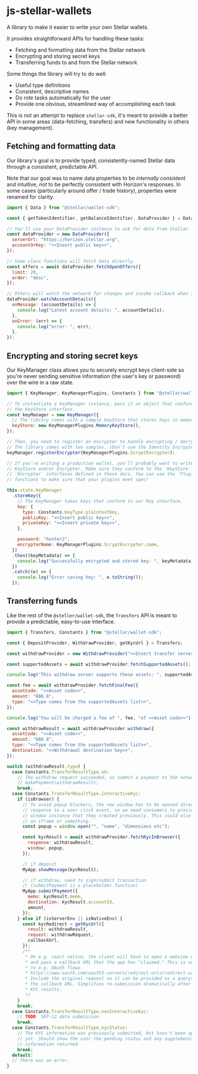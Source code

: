 # js-stellar-wallets

A library to make it easier to write your own Stellar wallets.

It provides straightforward APIs for handling these tasks:

- Fetching and formatting data from the Stellar network
- Encrypting and storing secret keys
- Transferring funds to and from the Stellar network

Some things the library will try to do well:

- Useful type definitions
- Consistent, descriptive names
- Do rote tasks automatically for the user
- Provide one obvious, streamlined way of accomplishing each task

This is not an attempt to replace `stellar-sdk`, it's meant to provide a better
API in some areas (data-fetching, transfers) and new functionality in others
(key management).

## Fetching and formatting data

Our library's goal is to provide typed, consistently-named Stellar data through
a consistent, predictable API.

Note that our goal was to name data properties to be _internally consistent_ and
intuitive, _not_ to be perfectly consistent with Horizon's responses. In some
cases (particularly around offer / trade history), properties were renamed for
clarity.

```js
import { Data } from "@stellar/wallet-sdk";

const { getTokenIdentifier, getBalanceIdentifier, DataProvider } = Data;

// You'll use your DataProvider instance to ask for data from Stellar.
const dataProvider = new DataProvider({
  serverUrl: "https://horizon.stellar.org",
  accountOrKey: "<<Insert public key>>",
});

// Some class functions will fetch data directly.
const offers = await dataProvider.fetchOpenOffers({
  limit: 20,
  order: "desc",
});

// Others will watch the network for changes and invoke callback when it happens.
dataProvider.watchAccountDetails({
  onMessage: (accountDetails) => {
    console.log("Latest account details: ", accountDetails);
  },
  onError: (err) => {
    console.log("error: ", err);
  },
});
```

## Encrypting and storing secret keys

Our KeyManager class allows you to securely encrypt keys client-side so you're
never sending sensitive information (the user's key or password) over the wire
in a raw state.

```js
import { KeyManager, KeyManagerPlugins, Constants } from "@stellar/wallet-sdk";

// To instantiate a keyManager instance, pass it an object that conforms to
// the KeyStore interface.
const keyManager = new KeyManager({
  // The library comes with a sample KeyStore that stores keys in memory.
  keyStore: new KeyManagerPlugins.MemoryKeyStore(),
});

// Then, you need to register an encrypter to handle encrypting / decrypting keys.
// The library comes with two samples. (Don't use the Identity Encrypter in prod!)
keyManager.registerEncrypter(KeyManagerPlugins.ScryptEncrypter);

// If you're writing a production wallet, you'll probably want to write your own
// KeyStore and/or Encrypter. Make sure they conform to the `KeyStore` and
// `Encrypter` interfaces defined in these docs. You can use the `PluginTesting`
// functions to make sure that your plugins meet spec!

this.state.keyManager
  .storeKey({
    // The KeyManager takes keys that conform to our Key interface.
    key: {
      type: Constants.KeyType.plaintextKey,
      publicKey: "<<Insert public key>>",
      privateKey: "<<Insert private key>>",
    },

    password: "hunter2",
    encrypterName: KeyManagerPlugins.ScryptEncrypter.name,
  })
  .then((keyMetadata) => {
    console.log("Successfully encrypted and stored key: ", keyMetadata);
  })
  .catch((e) => {
    console.log("Error saving key: ", e.toString());
  });
```

## Transferring funds

Like the rest of the `@steller/wallet-sdk`, the `Transfers` API is meant to
provide a predictable, easy-to-use interface.

```js
import { Transfers, Constants } from "@stellar/wallet-sdk";

const { DepositProvider, WithdrawProvider, getKycUrl } = Transfers;

const withdrawProvider = new WithdrawProvider("<<Insert transfer server URL>>");

const supportedAssets = await withdrawProvider.fetchSupportedAssets();

console.log("This withdraw server supports these assets: ", supportedAssets);

const fee = await withdrawProvider.fetchFinalFee({
  assetCode: "<<Asset code>>",
  amount: "888.8",
  type: "<<Type comes from the supportedAssets list>>",
});

console.log("You will be charged a fee of ", fee, "of <<Asset code>>");

const withdrawResult = await withdrawProvider.withdraw({
  assetCode: "<<Asset code>>",
  amount: "888.8",
  type: "<<Type comes from the supportedAssets list>>",
  destination: "<<Withdrawal destination key>>",
});

switch (withdrawResult.type) {
  case Constants.TransferResultType.ok:
    // The withdraw request succeeded, so submit a payment to the network.
    // makePayment(withdrawResult);
    break;
  case Constants.TransferResultType.interactiveKyc:
    if (isBrowser) {
      // To avoid popup blockers, the new window has to be opened directly in
      // response to a user click event, so we need consumers to provide us a
      // window instance that they created previously. This could also be done in
      // an iframe or something.
      const popup = window.open("", "name", "dimensions etc");

      const kycResult = await withdrawProvider.fetchKycInBrowser({
        response: withdrawResult,
        window: popup,
      });

      // if deposit
      MyApp.showMessage(kycResult);

      // if withdraw, need to sign/submit transaction
      // (submitPayment is a placeholder function)
      MyApp.submitPayment({
        memo: kycResult.memo,
        destination: kycResult.accountId,
        amount,
      });
    } else if (isServerEnv || isNativeEnv) {
      const kycRedirect = getKycUrl({
        result: withdrawResult,
        request: withdrawRequest,
        callbackUrl,
      });
      /**
       * On e.g. react native, the client will have to open a webview manually
       * and pass a callback URL that the app has "claimed." This is very similar
       * to e.g. OAuth flows.
       * https://www.oauth.com/oauth2-servers/redirect-uris/redirect-uris-native-apps/
       * Include the original request so it can be provided as a querystring to
       * the callback URL. Simplifies re-submission dramatically after receiving
       * KYC results.
       */
    }
    break;
  case Constants.TransferResultType.nonInteractiveKyc:
    // TODO: SEP-12 data submission
    break;
  case Constants.TransferResultType.kycStatus:
    // The KYC information was previously submitted, but hasn't been approved
    // yet. Should show the user the pending status and any supplemental
    // information returned
    break;
  default:
  // There was an error.
}
```
